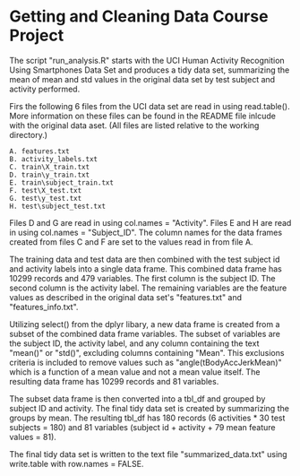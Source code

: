 Getting and Cleaning Data Course Project
================

The script "run_analysis.R" starts with the UCI Human Activity Recognition Using Smartphones Data Set and produces a tidy
data set, summarizing the mean of mean and std values in the original data set by test subject and activity performed.

Firs the following 6 files from the UCI data set are read in using read.table(). More information on these files can be found
in the README file inlcude with the original data aset. (All files are listed relative to the working directory.)

	A. features.txt
	B. activity_labels.txt
	C. train\X_train.txt
	D. train\y_train.txt
	E. train\subject_train.txt
	F. test\X_test.txt
	G. test\y_test.txt
	H. test\subject_test.txt

Files D and G are read in using col.names = "Activity".  Files E and H are read in using col.names = "Subject_ID". The column
names for the data frames created from files C and F are set to the values read in from file A. 

The training data and test data are then combined with the test subject id and activity labels into a single data frame. This
combined data frame has 10299 records and 479 variables. The first column is the subject ID. The second column is the activity 
label. The remaining variables are the feature values as described in the original data set's "features.txt" and 
"features_info.txt".

Utilizing select() from the dplyr libary, a new data frame is created from a subset of the combined data frame variables.  The 
subset of variables are the subject ID, the activity label, and any column containing the text "mean()" or "std()", excluding
columns containing "Mean". This exclusions criteria is included to remove values such as "angle(tBodyAccJerkMean)" which is a
function of a mean value and not a mean value itself. The resulting data frame has 10299 records and 81 variables.	

The subset data frame is then converted into a tbl_df and grouped by subject ID and activity. The final tidy data set is 
created by summarizing the groups by mean. The resulting tbl_df has 180 records (6 activities * 30 test subjects = 180) and
81 variables (subject id + activity + 79 mean feature values = 81).   

The final tidy data set is written to the text file "summarized_data.txt" using write.table with row.names = FALSE.